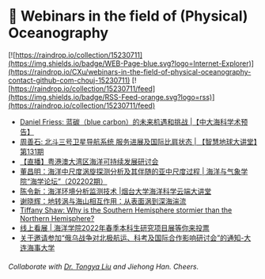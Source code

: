 # 🌊 Webinars in the field of (Physical) Oceanography

[![https://raindrop.io/collection/15230711](https://img.shields.io/badge/WEB-Page-blue.svg?logo=Internet-Explorer)](https://raindrop.io/CXu/webinars-in-the-field-of-physical-oceanography-contact-github-com-chouj-15230711) [![https://raindrop.io/collection/15230711/feed](https://img.shields.io/badge/RSS-Feed-orange.svg?logo=rss)](https://raindrop.io/collection/15230711/feed)

<!-- BLOG-POST-LIST:START -->
- [Daniel Friess: 蓝碳（blue carbon）的未来机遇和挑战 |【中大海科学术预告】](https://mp.weixin.qq.com/s/SA1tA1FwJC5Z1BVG86AZkA)
- [周善石: 北斗三号卫星导航系统 服务进展及国际比肩状态 | 【智慧地球大讲堂】第131期](https://mp.weixin.qq.com/s/SGnMQQvXxUPSl9Rl5QHcww)
- [【直播】粤港澳大湾区海洋可持续发展研讨会](https://mp.weixin.qq.com/s/q_NU1QdmVJa8uyhm_ArjgQ)
- [董昌明：海洋中尺度涡旋探测分析及其伴随的亚中尺度过程 | 海洋与气象学院“海学论坛”（202202期）](https://mp.weixin.qq.com/s/vTJGR6f8UpEs6KI6Ak2mSw)
- [陈令新：海洋环境分析监测技术 |烟台大学海洋科学云端大讲堂](https://mp.weixin.qq.com/s/7JjzaxuRcG8l4KvvT9H7Lw)
- [谢晓辉：地转涡与海山相互作用：从表面涡到深海湍流](https://mp.weixin.qq.com/s/y-Ohqgnw4wQ_V659ZXfDEQ)
- [Tiffany Shaw: Why is the Southern Hemisphere stormier than the Northern Hemisphere?](https://mp.weixin.qq.com/s/SWDk6prEVRYVox8oc9F_pw)
- [线上看展 | 海洋学院2022年春季本科生研究项目展等你来投票](https://mp.weixin.qq.com/s/Q5WPKuYvSwWq9DzfbHc8dw)
- [关于邀请参加“俄乌战争对北极航运、科考及国际合作影响研讨会”的通知-大连海事大学](http://www.dlmu.edu.cn/info/1002/32290.htm)
<!-- BLOG-POST-LIST:END -->

###### Collaborate with [Dr. Tongya Liu](https://liutongya.github.io/) and Jiehong Han. Cheers.
